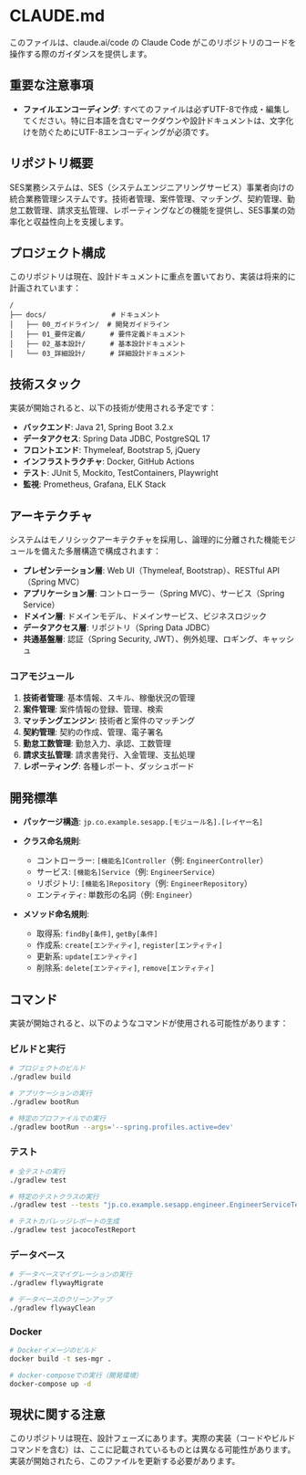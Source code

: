 # CLAUDE.md

このファイルは、claude.ai/code の Claude Code がこのリポジトリのコードを操作する際のガイダンスを提供します。

## 重要な注意事項

- **ファイルエンコーディング**: すべてのファイルは必ずUTF-8で作成・編集してください。特に日本語を含むマークダウンや設計ドキュメントは、文字化けを防ぐためにUTF-8エンコーディングが必須です。

## リポジトリ概要

SES業務システムは、SES（システムエンジニアリングサービス）事業者向けの統合業務管理システムです。技術者管理、案件管理、マッチング、契約管理、勤怠工数管理、請求支払管理、レポーティングなどの機能を提供し、SES事業の効率化と収益性向上を支援します。

## プロジェクト構成

このリポジトリは現在、設計ドキュメントに重点を置いており、実装は将来的に計画されています：

```
/
├── docs/                # ドキュメント
│   ├── 00_ガイドライン/  # 開発ガイドライン
│   ├── 01_要件定義/      # 要件定義ドキュメント
│   ├── 02_基本設計/      # 基本設計ドキュメント
│   └── 03_詳細設計/      # 詳細設計ドキュメント
```

## 技術スタック

実装が開始されると、以下の技術が使用される予定です：

- **バックエンド**: Java 21, Spring Boot 3.2.x
- **データアクセス**: Spring Data JDBC, PostgreSQL 17
- **フロントエンド**: Thymeleaf, Bootstrap 5, jQuery
- **インフラストラクチャ**: Docker, GitHub Actions
- **テスト**: JUnit 5, Mockito, TestContainers, Playwright
- **監視**: Prometheus, Grafana, ELK Stack

## アーキテクチャ

システムはモノリシックアーキテクチャを採用し、論理的に分離された機能モジュールを備えた多層構造で構成されます：

- **プレゼンテーション層**: Web UI（Thymeleaf, Bootstrap）、RESTful API（Spring MVC）
- **アプリケーション層**: コントローラー（Spring MVC）、サービス（Spring Service）
- **ドメイン層**: ドメインモデル、ドメインサービス、ビジネスロジック
- **データアクセス層**: リポジトリ（Spring Data JDBC）
- **共通基盤層**: 認証（Spring Security, JWT）、例外処理、ロギング、キャッシュ

### コアモジュール

1. **技術者管理**: 基本情報、スキル、稼働状況の管理
2. **案件管理**: 案件情報の登録、管理、検索
3. **マッチングエンジン**: 技術者と案件のマッチング
4. **契約管理**: 契約の作成、管理、電子署名
5. **勤怠工数管理**: 勤怠入力、承認、工数管理
6. **請求支払管理**: 請求書発行、入金管理、支払処理
7. **レポーティング**: 各種レポート、ダッシュボード

## 開発標準

- **パッケージ構造**: `jp.co.example.sesapp.[モジュール名].[レイヤー名]`
- **クラス命名規則**:
  - コントローラー: `[機能名]Controller`（例: `EngineerController`）
  - サービス: `[機能名]Service`（例: `EngineerService`）
  - リポジトリ: `[機能名]Repository`（例: `EngineerRepository`）
  - エンティティ: 単数形の名詞（例: `Engineer`）

- **メソッド命名規則**:
  - 取得系: `findBy[条件]`, `getBy[条件]`
  - 作成系: `create[エンティティ]`, `register[エンティティ]`
  - 更新系: `update[エンティティ]`
  - 削除系: `delete[エンティティ]`, `remove[エンティティ]`

## コマンド

実装が開始されると、以下のようなコマンドが使用される可能性があります：

### ビルドと実行

```bash
# プロジェクトのビルド
./gradlew build

# アプリケーションの実行
./gradlew bootRun

# 特定のプロファイルでの実行
./gradlew bootRun --args='--spring.profiles.active=dev'
```

### テスト

```bash
# 全テストの実行
./gradlew test

# 特定のテストクラスの実行
./gradlew test --tests "jp.co.example.sesapp.engineer.EngineerServiceTest"

# テストカバレッジレポートの生成
./gradlew test jacocoTestReport
```

### データベース

```bash
# データベースマイグレーションの実行
./gradlew flywayMigrate

# データベースのクリーンアップ
./gradlew flywayClean
```

### Docker

```bash
# Dockerイメージのビルド
docker build -t ses-mgr .

# docker-composeでの実行（開発環境）
docker-compose up -d
```

## 現状に関する注意

このリポジトリは現在、設計フェーズにあります。実際の実装（コードやビルドコマンドを含む）は、ここに記載されているものとは異なる可能性があります。実装が開始されたら、このファイルを更新する必要があります。